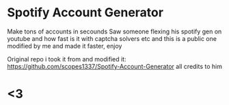 # Spotify Account Generator

Make tons of accounts in secounds
Saw someone flexing his spotify gen on youtube and how fast is it with captcha solvers etc and this is a public one modified by me and made it faster, enjoy

Original repo i took it from and modified it: https://github.com/scopes1337/Spotify-Account-Generator all credits to him

# <3
